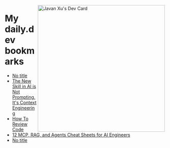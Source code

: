 
<a href="https://app.daily.dev/JavanXU"><img align="right" src="https://api.daily.dev/devcards/e45a150971844cd6959a94bb94e861ea.png?r=quw" width="400" alt="Javan Xu's Dev Card"/></a>

# My daily.dev bookmarks
<!-- daily.dev BOOKMARKS:START -->
- [No title](https://app.daily.dev/posts/thlSGuTda?utm_source=rss&utm_medium=bookmarks&utm_campaign=6ueXw3FRNQzpNtewCDbI6)
- [The New Skill in AI is Not Prompting, It&#39;s Context Engineering](https://app.daily.dev/posts/5JcMUwmM8?utm_source=rss&utm_medium=bookmarks&utm_campaign=6ueXw3FRNQzpNtewCDbI6)
- [How To Review Code](https://app.daily.dev/posts/f5XYmFz7V?utm_source=rss&utm_medium=bookmarks&utm_campaign=6ueXw3FRNQzpNtewCDbI6)
- [12 MCP, RAG, and Agents Cheat Sheets for AI Engineers](https://app.daily.dev/posts/VyzWcONxf?utm_source=rss&utm_medium=bookmarks&utm_campaign=6ueXw3FRNQzpNtewCDbI6)
- [No title](https://app.daily.dev/posts/ICueCqYOF?utm_source=rss&utm_medium=bookmarks&utm_campaign=6ueXw3FRNQzpNtewCDbI6)
<!-- daily.dev BOOKMARKS:END -->
